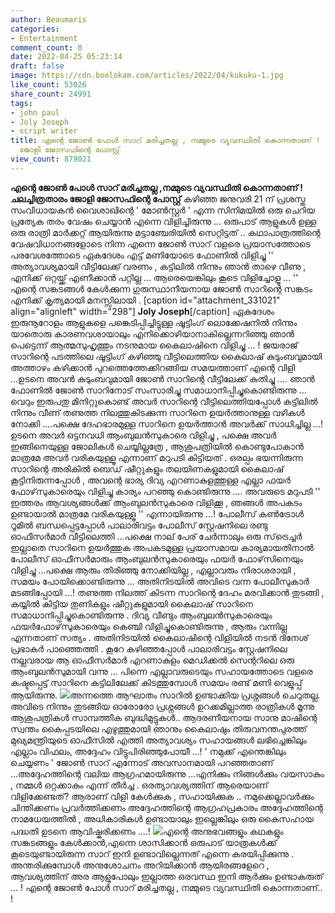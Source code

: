 ```yaml
---
author: Beaumaris
categories:
- Entertainment
comment_count: 0
date: 2022-04-25 05:23:14
draft: false
image: https://cdn.boolokam.com/articles/2022/04/kukuku-1.jpg
like_count: 53026
share_count: 24991
tags:
- john paul
- Joly Joseph
- script writer
title: എന്റെ ജോൺ പോൾ സാറ് മരിച്ചതല്ല , നമ്മുടെ വ്യവസ്ഥിതി കൊന്നതാണ് ! ചലച്ചിത്രതാരം
  ജോളി ജോസഫിന്റെ പോസ്റ്റ്
view_count: 879021
---
```


**എന്റെ ജോൺ പോൾ സാറ് മരിച്ചതല്ല ,നമ്മുടെ വ്യവസ്ഥിതി കൊന്നതാണ് !** **ചലച്ചിത്രതാരം ജോളി ജോസഫിന്റെ പോസ്റ്റ്** കഴിഞ്ഞ ജനുവരി 21 ന് പ്രശസ്ത സംവിധായകൻ വൈശാഖിന്റെ ' മോൺസ്റ്റർ ' എന്ന സിനിമയിൽ ഒരു ചെറിയ പ്രത്യേക തരം വേഷം ചെയ്യാൻ എന്നെ വിളിച്ചിരുന്നു ... ഒരുപാട് ആളുകൾ ഉള്ള ഒരു രാത്രി മാർക്കറ്റ് ആയിരുന്നു മട്ടാഞ്ചേരിയിൽ സെറ്റിട്ടത് .. കഥാപാത്രത്തിന്റെ വേഷവിധാനങ്ങളോടെ നിന്ന എന്നെ ജോൺ സാറ് വളരെ പ്രയാസത്തോടെ പരവേശത്തോടെ ഏകദേശം എട്ട് മണിയോടെ ഫോണിൽ വിളിച്ചു '' അത്യാവശ്യമായി വീട്ടിലേക്ക് വരണം , കട്ടിലിൽ നിന്നും ഞാൻ താഴെ വീണു , എനിക്ക് ഒറ്റയ്ക്ക് എണീക്കാൻ പറ്റില്ല ... ആരെയെങ്കിലും കൂടെ വിളിച്ചോളൂ ... '' എന്റെ സങ്കടങ്ങൾ കേൾക്കുന്ന ഗുരുസ്ഥാനീയനായ ജോൺ സാറിന്റെ സങ്കടം എനിക്ക് കൃത്യമായി മനസ്സിലായി . [caption id="attachment_331021" align="alignleft" width="298"] **Joly Joseph**[/caption] ഏകദേശം ഇരുനൂറോളം ആളുകളെ പങ്കെടിപ്പിച്ചിട്ടുള്ള ഷൂട്ടിംഗ് ലൊക്കേഷനിൽ നിന്നും യാതൊരു കാരണവശായാലും എനിക്കൊഴിയാനാകില്ലെന്നറിഞ്ഞു ഞാൻ പെട്ടെന്ന് ആത്മസുഹൃത്തും നടനുമായ കൈലാഷിനെ വിളിച്ചു ... ! ജയരാജ് സാറിന്റെ പടത്തിലെ ഷൂട്ടിംഗ് കഴിഞ്ഞു വീട്ടിലെത്തിയ കൈലാഷ് കുടുംബവുമായി അത്താഴം കഴിക്കാൻ പുറത്തെത്തേക്കിറങ്ങിയ സമയത്താണ് എന്റെ വിളി ...ഉടനെ അവൻ കുടുംബവുമായി ജോൺ സാറിന്റെ വീട്ടിലേക്ക് കുതിച്ചു .... ഞാൻ ഫോണിൽ ജോൺ സാറിനോട് സംസാരിച്ചു സമാധാനിപ്പിച്ചുകൊണ്ടിരുന്നു ... വെറും ഇരുപതു മിനിറ്റുകൊണ്ട് അവർ സാറിന്റെ വീട്ടിലെത്തിയപ്പോൾ കട്ടിലിൽ നിന്നും വീണ് തണുത്ത നിലത്തുകിടക്കുന്ന സാറിനെ ഉയർത്താനുള്ള വഴികൾ നോക്കി ....പക്ഷെ ദേഹഭാരമുള്ള സാറിനെ ഉയർത്താൻ അവർക്ക് സാധിച്ചില്ല ...! ഉടനെ അവർ ഒട്ടനവധി ആംബുലൻസുകാരെ വിളിച്ചു , പക്ഷെ അവർ ഇങ്ങിനെയുള്ള ജോലികൾ ചെയ്യില്ലത്രേ , ആശുപത്രിയിൽ കൊണ്ടുപോകാൻ മാത്രമേ അവർ വരികയുള്ളൂ എന്നാണ് മറുപടി കിട്ടിയത് . ഒരല്പം ഭയന്നിരുന്ന സാറിന്റെ അരികിൽ ബെഡ് ഷീറ്റുകളും തലയിണകളുമായി കൈലാഷ് കൂട്ടിനിരുന്നപ്പോൾ , അവന്റെ ഭാര്യ ദിവ്യ എറണാകുളത്തുള്ള എല്ലാ ഫയർ ഫോഴ്‌സുകാരെയും വിളിച്ചു കാര്യം പറഞ്ഞു കൊണ്ടിരുന്നു .... അവരുടെ മറുപടി '' ഇത്തരം ആവശ്യങ്ങൾക്ക് ആംബുലൻസുകാരെ വിളിക്കൂ , ഞങ്ങൾ അപകടം ഉണ്ടായാൽ മാത്രമേ വരികയുള്ളൂ '' എന്നായിരുന്നു ...! പോലീസ് കൺട്രോൾ റൂമിൽ ബന്ധപ്പെട്ടപ്പോൾ പാലാരിവട്ടം പോലീസ് സ്റ്റേഷനിലെ രണ്ടു ഓഫീസർമാർ വീട്ടിലെത്തി ...പക്ഷെ നാല് പേര് ചേർന്നാലും ഒരു സ്‌ട്രെച്ചർ ഇല്ലാതെ സാറിനെ ഉയർത്തുക അപകടമുള്ള പ്രയാസമായ കാര്യമായതിനാൽ പോലീസ് ഓഫീസർമാരും ആംബുലൻസുകാരെയും ഫയർ ഫോഴ്‌സിനെയും വിളിച്ചു ...പക്ഷെ ആരും തിരിഞ്ഞു നോക്കിയില്ല , എല്ലാവരും നിരാശരായി , സമയം പോയിക്കൊണ്ടിരുന്നു ... അതിനിടയിൽ അവിടെ വന്ന പോലീസുകാർ മടങ്ങിപ്പോയി ...! തണുത്ത നിലത്ത് കിടന്ന സാറിന്റെ ദേഹം മരവിക്കാൻ തുടങ്ങി , കയ്യിൽ കിട്ടിയ തുണികളും ഷീറ്റുകളുമായി കൈലാഷ് സാറിനെ സമാധാനിപ്പിച്ചുകൊണ്ടിരുന്നു . ദിവ്യ വീണ്ടും ആംബുലൻസുകാരെയും ഫയർഫോഴ്‌സുകാരെയും കെഞ്ചി വിളിച്ചുകൊണ്ടിരുന്നു , ആരും വന്നില്ല എന്നതാണ് സത്യം . അതിനിടയിൽ കൈലാഷിന്റെ വിളിയിൽ നടൻ ദിനേശ് പ്രഭാകർ പാഞ്ഞെത്തി . കൂറേ കഴിഞ്ഞപ്പോൾ പാലാരിവട്ടം സ്റ്റേഷനിലെ നല്ലവരായ ആ ഓഫീസർമാർ എറണാകുളം മെഡിക്കൽ സെന്ററിലെ ഒരു ആംബുലൻസുമായി വന്നു ... പിന്നെ എല്ലാവരുടെയും സഹായത്തോടെ വളരെ കഷ്ടപ്പെട്ട് സാറിനെ കട്ടിലിലേക്ക് കിടത്തുമ്പോൾ സമയം രണ്ട് മണി വെളുപ്പ് ആയിരുന്നു. ![](https://cdn.boolokam.com/articles/2022/04/kukuku-1.jpg)അന്നത്തെ ആഘാതം സാറിൽ ഉണ്ടാക്കിയ പ്രശ്നങ്ങൾ ചെറുതല്ല. അവിടെ നിന്നും തുടങ്ങിയ ഓരോരോ പ്രശ്നങ്ങൾ ഉറക്കമില്ലാത്ത രാത്രികൾ മൂന്നു ആശുപത്രികൾ സാമ്പത്തീക ബുദ്ധിമുട്ടുകൾ.. ആദരണീയനായ സാനു മാഷിന്റെ സ്വന്തം കൈപ്പടയിലെ എഴുത്തുമായി ഞാനും കൈലാഷും തിരുവനന്തപുരത്ത് മുഖ്യമന്ത്രിയുടെ ഓഫീസിൽ എത്തി അത്യാവശ്യം സഹായങ്ങൾ ലഭിച്ചെങ്കിലും എല്ലാം വിഫലം, അദ്ദേഹം വിട്ടുപിരിഞ്ഞുപോയീ ...! ' നമുക്ക് എന്തെങ്കിലും ചെയ്യണം ' ജോൺ സാറ് എന്നോട് അവസാനമായി പറഞ്ഞതാണ് ...അദ്ദേഹത്തിന്റെ വലിയ ആഗ്രഹമായിരുന്നു ...എനിക്കും നിങ്ങൾക്കും വയസാകും , നമ്മൾ ഒറ്റക്കാകും എന്ന് തീർച്ച . ഒരത്യാവശ്യത്തിന് ആരെയാണ് വിളിക്കേണ്ടത്? ആരാണ് വിളി കേൾക്കുക , സഹായിക്കുക .. നമുക്കെല്ലാവർക്കും ചിന്തിക്കണം പ്രവർത്തിക്കണം അദ്ദേഹത്തിന്റെ ആഗ്രഹപ്രകാരം അദ്ദേഹത്തിന്റെ നാമധേയത്തിൽ , അധികാരികൾ ഉണ്ടായാലും ഇല്ലെങ്കിലും ഒരു കൈസഹായ പദ്ധതി ഉടനെ ആവിഷ്കരിക്കണം ....! ![](https://cdn.boolokam.com/articles/2022/04/kukukuk-1.jpg)എന്റെ അനുഭവങ്ങളും കഥകളും സങ്കടങ്ങളും കേൾക്കാൻ,എന്നെ ശാസിക്കാൻ ഒരുപാട് യാത്രകൾക്ക് കൂടെയുണ്ടായിരുന്ന സാറ് ഇനി ഉണ്ടാവില്ലെന്നത് എന്നെ കരയിപ്പിക്കുന്നു . അന്തരിക്കുമ്പോൾ അനുശോചനം അറിയിക്കാൻ ആയിരങ്ങളേറെ , ആവശ്യത്തിന് അര ആളുപോലും ഇല്ലാത്ത ഒരവസ്ഥ ഇനി ആർക്കും ഉണ്ടാകരുത്‌ ... ! എന്റെ ജോൺ പോൾ സാറ് മരിച്ചതല്ല , നമ്മുടെ വ്യവസ്ഥിതി കൊന്നതാണ്.. !